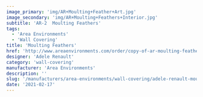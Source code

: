 ```yaml
---
image_primary: 'img/AR+Moulting+Feather+Art.jpg'
image_secondary: 'img/AR+Moulting+Feathers+Interior.jpg'
subtitle: 'AR-2  Moulting Feathers'
tags:
  - 'Area Environments'
  - 'Wall Covering'
title: 'Moulting Feathers'
href: 'http://www.areaenvironments.com/order/copy-of-ar-moulting-feathers'
designer: 'Adele Renault'
category: 'wall-covering'
manufacturer: 'Area Environments'
description: ''
slug: '/manufacturers/area-environments/wall-covering/adele-renault-moulting-feathers'
date: '2021-02-17'
---
```

